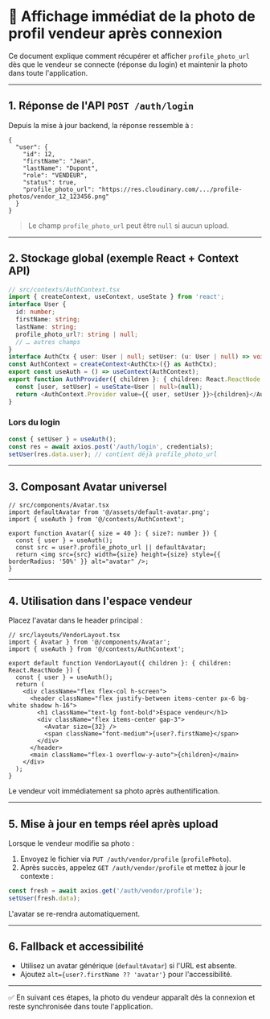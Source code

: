 # 📸 Affichage immédiat de la photo de profil vendeur après connexion

Ce document explique comment récupérer et afficher `profile_photo_url` dès que le vendeur se connecte (réponse du login) et maintenir la photo dans toute l'application.

---

## 1. Réponse de l'API `POST /auth/login`

Depuis la mise à jour backend, la réponse ressemble à :
```jsonc
{
  "user": {
    "id": 12,
    "firstName": "Jean",
    "lastName": "Dupont",
    "role": "VENDEUR",
    "status": true,
    "profile_photo_url": "https://res.cloudinary.com/.../profile-photos/vendor_12_123456.png"
  }
}
```
> Le champ `profile_photo_url` peut être `null` si aucun upload.

---

## 2. Stockage global (exemple React + Context API)

```ts
// src/contexts/AuthContext.tsx
import { createContext, useContext, useState } from 'react';
interface User {
  id: number;
  firstName: string;
  lastName: string;
  profile_photo_url?: string | null;
  // … autres champs
}
interface AuthCtx { user: User | null; setUser: (u: User | null) => void; }
const AuthContext = createContext<AuthCtx>({} as AuthCtx);
export const useAuth = () => useContext(AuthContext);
export function AuthProvider({ children }: { children: React.ReactNode }) {
  const [user, setUser] = useState<User | null>(null);
  return <AuthContext.Provider value={{ user, setUser }}>{children}</AuthContext.Provider>;
}
```

### Lors du login
```ts
const { setUser } = useAuth();
const res = await axios.post('/auth/login', credentials);
setUser(res.data.user); // contient déjà profile_photo_url
```

---

## 3. Composant Avatar universel

```tsx
// src/components/Avatar.tsx
import defaultAvatar from '@/assets/default-avatar.png';
import { useAuth } from '@/contexts/AuthContext';

export function Avatar({ size = 40 }: { size?: number }) {
  const { user } = useAuth();
  const src = user?.profile_photo_url || defaultAvatar;
  return <img src={src} width={size} height={size} style={{ borderRadius: '50%' }} alt="avatar" />;
}
```

---

## 4. Utilisation dans l'espace vendeur

Placez l'avatar dans le header principal :
```tsx
// src/layouts/VendorLayout.tsx
import { Avatar } from '@/components/Avatar';
import { useAuth } from '@/contexts/AuthContext';

export default function VendorLayout({ children }: { children: React.ReactNode }) {
  const { user } = useAuth();
  return (
    <div className="flex flex-col h-screen">
      <header className="flex justify-between items-center px-6 bg-white shadow h-16">
        <h1 className="text-lg font-bold">Espace vendeur</h1>
        <div className="flex items-center gap-3">
          <Avatar size={32} />
          <span className="font-medium">{user?.firstName}</span>
        </div>
      </header>
      <main className="flex-1 overflow-y-auto">{children}</main>
    </div>
  );
}
```

Le vendeur voit immédiatement sa photo après authentification.

---

## 5. Mise à jour en temps réel après upload

Lorsque le vendeur modifie sa photo :
1. Envoyez le fichier via `PUT /auth/vendor/profile` (`profilePhoto`).
2. Après succès, appelez `GET /auth/vendor/profile` et mettez à jour le contexte :
```ts
const fresh = await axios.get('/auth/vendor/profile');
setUser(fresh.data);
```
L'avatar se re-rendra automatiquement.

---

## 6. Fallback et accessibilité

- Utilisez un avatar générique (`defaultAvatar`) si l'URL est absente.
- Ajoutez `alt={user?.firstName ?? 'avatar'}` pour l'accessibilité.

---

✅ En suivant ces étapes, la photo du vendeur apparaît dès la connexion et reste synchronisée dans toute l'application. 